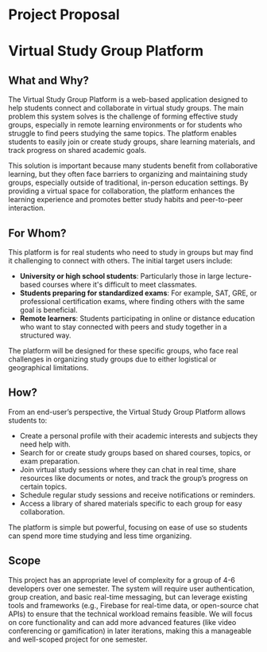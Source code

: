# Project Proposal
# Virtual Study Group Platform

## What and Why?
The Virtual Study Group Platform is a web-based application designed to help students connect and collaborate in virtual study groups. The main problem this system solves is the challenge of forming effective study groups, especially in remote learning environments or for students who struggle to find peers studying the same topics. The platform enables students to easily join or create study groups, share learning materials, and track progress on shared academic goals.

This solution is important because many students benefit from collaborative learning, but they often face barriers to organizing and maintaining study groups, especially outside of traditional, in-person education settings. By providing a virtual space for collaboration, the platform enhances the learning experience and promotes better study habits and peer-to-peer interaction.

## For Whom?
This platform is for real students who need to study in groups but may find it challenging to connect with others. The initial target users include:
- **University or high school students**: Particularly those in large lecture-based courses where it's difficult to meet classmates.
- **Students preparing for standardized exams**: For example, SAT, GRE, or professional certification exams, where finding others with the same goal is beneficial.
- **Remote learners**: Students participating in online or distance education who want to stay connected with peers and study together in a structured way.

The platform will be designed for these specific groups, who face real challenges in organizing study groups due to either logistical or geographical limitations. 

## How?
From an end-user’s perspective, the Virtual Study Group Platform allows students to:
- Create a personal profile with their academic interests and subjects they need help with.
- Search for or create study groups based on shared courses, topics, or exam preparation.
- Join virtual study sessions where they can chat in real time, share resources like documents or notes, and track the group’s progress on certain topics.
- Schedule regular study sessions and receive notifications or reminders.
- Access a library of shared materials specific to each group for easy collaboration.

The platform is simple but powerful, focusing on ease of use so students can spend more time studying and less time organizing.

## Scope
This project has an appropriate level of complexity for a group of 4-6 developers over one semester. The system will require user authentication, group creation, and basic real-time messaging, but can leverage existing tools and frameworks (e.g., Firebase for real-time data, or open-source chat APIs) to ensure that the technical workload remains feasible. We will focus on core functionality and can add more advanced features (like video conferencing or gamification) in later iterations, making this a manageable and well-scoped project for one semester.


